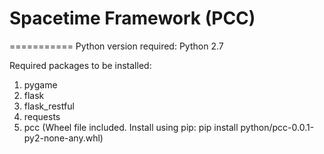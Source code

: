 # Spacetime Framework (PCC)
===========
Python version required: Python 2.7

Required packages to be installed:
1. pygame
2. flask
3. flask_restful
4. requests
5. pcc (Wheel file included. Install using pip: pip install python/pcc-0.0.1-py2-none-any.whl)
